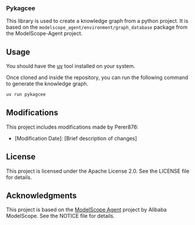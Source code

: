 ### Pykagcee

This library is used to create a knowledge graph from a python project. It is based on the `modelscope_agent/environment/graph_database` package from the ModelScope-Agent project.

## Usage

You should have the [uv](https://docs.astral.sh/uv/getting-started/installation/) tool installed on your system. 

Once cloned and inside the repository, you can run the following command to generate the knowledge graph.

```bash
uv run pykagcee
```

## Modifications

This project includes modifications made by Perer876:

- [Modification Date]: [Brief description of changes]

## License

This project is licensed under the Apache License 2.0. See the LICENSE file for details.

## Acknowledgments

This project is based on the [ModelScope Agent](https://github.com/modelscope/modelscope-agent) project by Alibaba ModelScope. See the NOTICE file for details.
